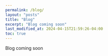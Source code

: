 ```yaml
---
permalink: /blog/
layout: "posts"
title: "Blog"
excerpt: "Blog coming soon"
last_modified_at: 2024-04-15T21:59:26-04:00
toc: true
---
```


Blog coming soon